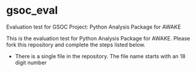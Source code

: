 # gsoc_eval
Evaluation test for GSOC Project: Python Analysis Package for AWAKE

This is the evaluation test for Python Analysis Package for AWAKE. Please fork this repository and complete the steps listed below.

* There is a single file in the repository. The file name starts with an 18 digit number 
